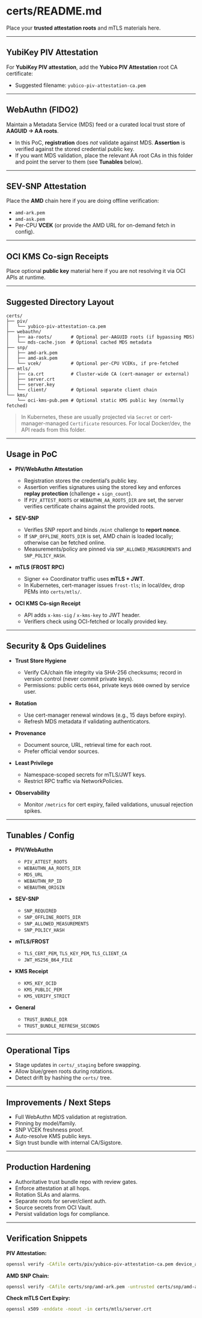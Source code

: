 # certs/README.md

Place your **trusted attestation roots** and mTLS materials here.

---

## YubiKey PIV Attestation

For **YubiKey PIV attestation**, add the **Yubico PIV Attestation** root CA certificate:

- Suggested filename: `yubico-piv-attestation-ca.pem`

---

## WebAuthn (FIDO2)

Maintain a Metadata Service (MDS) feed or a curated local trust store of **AAGUID → AA roots**.

- In this PoC, **registration** does *not* validate against MDS. **Assertion** is verified against the stored credential public key.
- If you want MDS validation, place the relevant AA root CAs in this folder and point the server to them (see **Tunables** below).

---

## SEV-SNP Attestation

Place the **AMD** chain here if you are doing offline verification:

- `amd-ark.pem`
- `amd-ask.pem`
- Per-CPU **VCEK** (or provide the AMD URL for on-demand fetch in config).

---

## OCI KMS Co-sign Receipts

Place optional **public key** material here if you are not resolving it via OCI APIs at runtime.

---

## Suggested Directory Layout

```
certs/
├── piv/
│   └── yubico-piv-attestation-ca.pem
├── webauthn/
│   ├── aa-roots/       # Optional per-AAGUID roots (if bypassing MDS)
│   └── mds-cache.json  # Optional cached MDS metadata
├── snp/
│   ├── amd-ark.pem
│   ├── amd-ask.pem
│   └── vcek/           # Optional per-CPU VCEKs, if pre-fetched
├── mtls/
│   ├── ca.crt          # Cluster-wide CA (cert-manager or external)
│   ├── server.crt
│   ├── server.key
│   └── client/         # Optional separate client chain
└── kms/
    └── oci-kms-pub.pem # Optional static KMS public key (normally fetched)
```

> In Kubernetes, these are usually projected via `Secret` or cert-manager-managed `Certificate` resources. For local Docker/dev, the API reads from this folder.

---

## Usage in PoC

- **PIV/WebAuthn Attestation**
  - Registration stores the credential’s public key.
  - Assertion verifies signatures using the stored key and enforces **replay protection** (challenge + `sign_count`).
  - If `PIV_ATTEST_ROOTS` or `WEBAUTHN_AA_ROOTS_DIR` are set, the server verifies certificate chains against the provided roots.

- **SEV-SNP**
  - Verifies SNP report and binds `/mint` challenge to **report nonce**.
  - If `SNP_OFFLINE_ROOTS_DIR` is set, AMD chain is loaded locally; otherwise can be fetched online.
  - Measurements/policy are pinned via `SNP_ALLOWED_MEASUREMENTS` and `SNP_POLICY_HASH`.

- **mTLS (FROST RPC)**
  - Signer ↔ Coordinator traffic uses **mTLS + JWT**.
  - In Kubernetes, cert-manager issues `frost-tls`; in local/dev, drop PEMs into `certs/mtls/`.

- **OCI KMS Co-sign Receipt**
  - API adds `x-kms-sig` / `x-kms-key` to JWT header.
  - Verifiers check using OCI-fetched or locally provided key.

---

## Security & Ops Guidelines

- **Trust Store Hygiene**
  - Verify CA/chain file integrity via SHA-256 checksums; record in version control (never commit private keys).
  - Permissions: public certs `0644`, private keys `0600` owned by service user.

- **Rotation**
  - Use cert-manager renewal windows (e.g., 15 days before expiry).
  - Refresh MDS metadata if validating authenticators.

- **Provenance**
  - Document source, URL, retrieval time for each root.
  - Prefer official vendor sources.

- **Least Privilege**
  - Namespace-scoped secrets for mTLS/JWT keys.
  - Restrict RPC traffic via NetworkPolicies.

- **Observability**
  - Monitor `/metrics` for cert expiry, failed validations, unusual rejection spikes.

---

## Tunables / Config

- **PIV/WebAuthn**
  - `PIV_ATTEST_ROOTS`
  - `WEBAUTHN_AA_ROOTS_DIR`
  - `MDS_URL`
  - `WEBAUTHN_RP_ID`
  - `WEBAUTHN_ORIGIN`

- **SEV-SNP**
  - `SNP_REQUIRED`
  - `SNP_OFFLINE_ROOTS_DIR`
  - `SNP_ALLOWED_MEASUREMENTS`
  - `SNP_POLICY_HASH`

- **mTLS/FROST**
  - `TLS_CERT_PEM`, `TLS_KEY_PEM`, `TLS_CLIENT_CA`
  - `JWT_HS256_B64_FILE`

- **KMS Receipt**
  - `KMS_KEY_OCID`
  - `KMS_PUBLIC_PEM`
  - `KMS_VERIFY_STRICT`

- **General**
  - `TRUST_BUNDLE_DIR`
  - `TRUST_BUNDLE_REFRESH_SECONDS`

---

## Operational Tips

- Stage updates in `certs/_staging` before swapping.
- Allow blue/green roots during rotations.
- Detect drift by hashing the `certs/` tree.

---

## Improvements / Next Steps

- Full WebAuthn MDS validation at registration.
- Pinning by model/family.
- SNP VCEK freshness proof.
- Auto-resolve KMS public keys.
- Sign trust bundle with internal CA/Sigstore.

---

## Production Hardening

- Authoritative trust bundle repo with review gates.
- Enforce attestation at all hops.
- Rotation SLAs and alarms.
- Separate roots for server/client auth.
- Source secrets from OCI Vault.
- Persist validation logs for compliance.

---

## Verification Snippets

**PIV Attestation:**
```bash
openssl verify -CAfile certs/piv/yubico-piv-attestation-ca.pem device_attestation.pem
```

**AMD SNP Chain:**
```bash
openssl verify -CAfile certs/snp/amd-ark.pem -untrusted certs/snp/amd-ask.pem vcek_cert.pem
```

**Check mTLS Cert Expiry:**
```bash
openssl x509 -enddate -noout -in certs/mtls/server.crt
```
